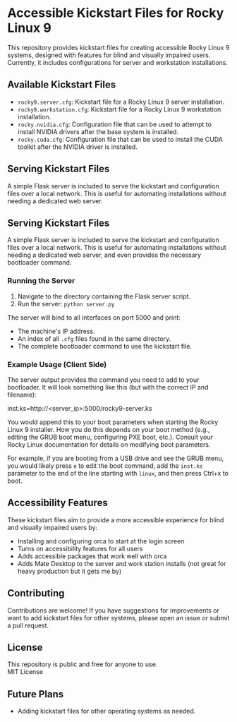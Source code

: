 # Accessible Kickstart Files for Rocky Linux 9

This repository provides kickstart files for creating accessible Rocky Linux 9 systems, designed with features for blind and visually impaired users.  Currently, it includes configurations for server and workstation installations.

## Available Kickstart Files

*   `rocky9.server.cfg`:  Kickstart file for a Rocky Linux 9 server installation.
*   `rocky9.workstation.cfg`: Kickstart file for a Rocky Linux 9 workstation installation.
*   `rocky.nvidia.cfg`: Configuration file that can be used to attempt to install NVIDIA drivers after the base system is installed.
*   `rocky.cuda.cfg`: Configuration file that can be used to install the CUDA toolkit after the NVIDIA driver is installed.

## Serving Kickstart Files

A simple Flask server is included to serve the kickstart and configuration files over a local network. This is useful for automating installations without needing a dedicated web server.

## Serving Kickstart Files

A simple Flask server is included to serve the kickstart and configuration files over a local network. This is useful for automating installations without needing a dedicated web server, and even provides the necessary bootloader command.

### Running the Server

1.  Navigate to the directory containing the Flask server script.
2.  Run the server: `python server.py`

The server will bind to all interfaces on port 5000 and print:

*   The machine's IP address.
*   An index of all `.cfg` files found in the same directory.
*   The complete bootloader command to use the kickstart file.

### Example Usage (Client Side)

The server output provides the command you need to add to your bootloader.  It will look something like this (but with the correct IP and filename):

inst.ks=http://<server_ip>:5000/rocky9-server.ks

You would append this to your boot parameters when starting the Rocky Linux 9 installer.  How you do this depends on your boot method (e.g., editing the GRUB boot menu, configuring PXE boot, etc.).  Consult your Rocky Linux documentation for details on modifying boot parameters.

For example, if you are booting from a USB drive and see the GRUB menu, you would likely press `e` to edit the boot command, add the `inst.ks` parameter to the end of the line starting with `linux`, and then press Ctrl+x to boot.

## Accessibility Features

These kickstart files aim to provide a more accessible experience for blind and visually impaired users by:

* Installing and configuring orca to start at the login screen
* Turns on accessibility features for all users
* Adds accessible packages that work well with orca
* Adds Mate Desktop to the server and work station installs (not great for heavy production but it gets me by)

## Contributing

Contributions are welcome!  If you have suggestions for improvements or want to add kickstart files for other systems, please open an issue or submit a pull request.

## License

This repository is public and free for anyone to use.  
MIT License

## Future Plans

*   Adding kickstart files for other operating systems as needed.
